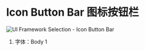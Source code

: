 # Icon Button Bar 图标按钮栏

![UI Framework Selection - Icon Button Bar](../../imgs/ns_ui_framework/selection/Icon_Button_Bar.png)

1. 字体：Body 1

